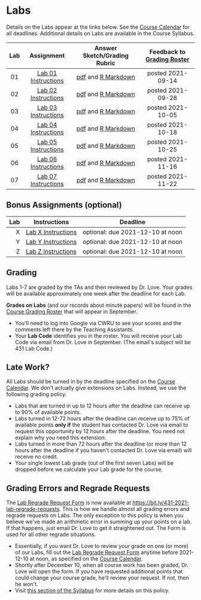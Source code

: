 # Labs

Details on the Labs appear at the links below. See the [Course Calendar](https://thomaselove.github.io/431/calendar.html) for all deadlines. Additional details on Labs are available in the Course Syllabus.

Lab | Assignment | Answer Sketch/Grading Rubric | Feedback to [Grading Roster](https://bit.ly/431-2021-grades)
:----: | :--------------: | :---------------------------: | :--------------:
01 | [Lab 01 Instructions](https://github.com/THOMASELOVE/431-2021/tree/main/labs/lab01) | [pdf](https://github.com/THOMASELOVE/431-2021/blob/main/labs/lab01/sketch/lab01_sketch.pdf) and [R Markdown](https://github.com/THOMASELOVE/431-2021/blob/main/labs/lab01/sketch/lab01_sketch.Rmd) | posted 2021-09-14 
02 | [Lab 02 Instructions](https://github.com/THOMASELOVE/431-2021/tree/main/labs/lab02) | [pdf](https://github.com/THOMASELOVE/431-2021/blob/main/labs/lab02/sketch/lab02_sketch.pdf) and [R Markdown](https://github.com/THOMASELOVE/431-2021/blob/main/labs/lab02/sketch/lab02_sketch.Rmd) | posted 2021-09-28
03 | [Lab 03 Instructions](https://github.com/THOMASELOVE/431-2021/tree/main/labs/lab03) | [pdf](https://github.com/THOMASELOVE/431-2021/blob/main/labs/lab03/sketch/lab03_sketch.pdf) and [R Markdown](https://github.com/THOMASELOVE/431-2021/blob/main/labs/lab03/sketch/lab03_sketch.Rmd) | posted 2021-10-05
04 | [Lab 04 Instructions](https://github.com/THOMASELOVE/431-2021/tree/main/labs/lab04) | [pdf](https://github.com/THOMASELOVE/431-2021/blob/main/labs/lab04/sketch/lab04_sketch.pdf) and [R Markdown](https://github.com/THOMASELOVE/431-2021/blob/main/labs/lab04/sketch/lab04_sketch.Rmd) | posted 2021-10-18
05 | [Lab 05 Instructions](https://github.com/THOMASELOVE/431-2021/tree/main/labs/lab05) | [pdf](https://github.com/THOMASELOVE/431-2021/blob/main/labs/lab05/sketch/lab05_sketch.pdf) and [R Markdown](https://github.com/THOMASELOVE/431-2021/blob/main/labs/lab05/sketch/lab05_sketch.Rmd) | posted 2021-10-25
06 | [Lab 06 Instructions](https://github.com/THOMASELOVE/431-2021/tree/main/labs/lab06) | [pdf](https://github.com/THOMASELOVE/431-2021/blob/main/labs/lab06/sketch/lab06_sketch.pdf) and [R Markdown](https://github.com/THOMASELOVE/431-2021/blob/main/labs/lab06/sketch/lab06_sketch.Rmd) | posted 2021-11-16
07 | [Lab 07 Instructions](https://github.com/THOMASELOVE/431-2021/tree/main/labs/lab07) | [pdf](https://github.com/THOMASELOVE/431-2021/blob/main/labs/lab07/sketch/lab07_sketch.pdf) and [R Markdown](https://github.com/THOMASELOVE/431-2021/blob/main/labs/lab07/sketch/lab07_sketch.Rmd) | posted 2021-11-22

## Bonus Assignments (optional)

Lab | Instructions | Deadline
---: | ----------- | ---------
X | [Lab X Instructions](https://github.com/THOMASELOVE/431-2021/tree/main/labs/labX) | optional: due 2021-12-10 at noon
Y | [Lab Y Instructions](https://github.com/THOMASELOVE/431-2021/tree/main/labs/labY) | optional: due 2021-12-10 at noon
Z | [Lab Z Instructions](https://github.com/THOMASELOVE/431-2021/tree/main/labs/labZ) | optional: due 2021-12-10 at noon

## Grading

Labs 1-7 are graded by the TAs and then reviewed by Dr. Love. Your grades will be available approximately one week after the deadline for each Lab. 

**Grades on Labs** (and our records about minute papers) will be found in the [Course Grading Roster](https://bit.ly/431-2021-grades) that will appear in September.

- You'll need to log into Google via CWRU to see your scores and the comments left there by the Teaching Assistants. 
- Your **Lab Code** identifies you in the roster. You will receive your Lab Code via email from Dr. Love in September. (The email's subject will be 431 Lab Code.) 

## Late Work?

All Labs should be turned in by the deadline specified on the [Course Calendar](https://thomaselove.github.io/431/calendar.html). We don't actually give extensions on Labs. Instead, we use the following grading policy.

- Labs that are turned in up to 12 hours after the deadline can receive up to 90% of available points.
- Labs turned in 12-72 hours after the deadline can receive up to 75% of available points **only if** the student has contacted Dr. Love via email to request this opportunity by 12 hours after the deadline. You need not explain why you need this extension.
- Labs turned in more than 72 hours after the deadline (or more than 12 hours after the deadline if you haven't contacted Dr. Love via email) will receive no credit.
- Your single lowest Lab grade (out of the first seven Labs) will be dropped before we calculate your Lab grade for the course. 

## Grading Errors and Regrade Requests

The [Lab Regrade Request Form](https://bit.ly/431-2021-lab-regrade-requests) is now available at https://bit.ly/431-2021-lab-regrade-requests. This is how we handle almost all grading errors and regrade requests on Labs. The only exception to this policy is when you believe we've made an arithmetic error in summing up your points on a lab. If that happens, just email Dr. Love to get it straightened out. The Form is used for all other regrade situations.

- Essentially, if you want Dr. Love to review your grade on one (or more) of our Labs, fill out the [Lab Regrade Request Form](https://bit.ly/431-2021-lab-regrade-requests) anytime before 2021-12-10 at noon, as specified on the [Course Calendar](https://thomaselove.github.io/431/calendar.html). 
- Shortly after December 10, when all course work has been graded, Dr. Love will open the form. If you have requested additional points that could change your course grade, he'll review your request. If not, then he won't. 
- Visit [this section of the Syllabus](https://thomaselove.github.io/431-2021-syllabus/deliverables-assignments.html#appeal-policy---request-a-review-in-december) for more details on this policy.
